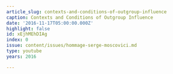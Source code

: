 ```yaml
---
article_slug: contexts-and-conditions-of-outgroup-influence
caption: Contexts and Conditions of Outgroup Influence
date: '2016-11-17T05:00:00.000Z'
highlight: false
id: xEjhMEhDIAg
index: 0
issue: content/issues/hommage-serge-moscovici.md
type: youtube
years: 2016

---
```

